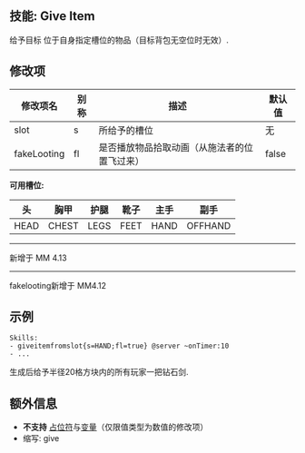 技能: Give Item
--------------------------

给予目标 位于自身指定槽位的物品（目标背包无空位时无效）.

修改项
----------

| 修改项名 | 别称    | 描述                                                                                                    | 默认值 |
|-----------|------------|----------------------------------------------------------------------------------------------------------------|---------------|
| slot        | s       | 所给予的槽位 | 无 |
| fakeLooting | fl | 是否播放物品拾取动画（从施法者的位置飞过来） | false |

**可用槽位:**

| 头   | 胸甲  | 护腿 | 靴子 | 主手 | 副手    |   
| ---- | ----- | ---- | ---- | ---- | ------- |   
| HEAD | CHEST | LEGS | FEET | HAND | OFFHAND |   
---

新增于 MM 4.13

--------

fakelooting新增于 MM4.12

示例
--------

    Skills:
    - giveitemfromslot{s=HAND;fl=true} @server ~onTimer:10
    - ...
生成后给予半径20格方块内的所有玩家一把钻石剑.

额外信息
-------

- **不支持** [占位符](/技能/占位符)与[变量](/技能/变量)（仅限值类型为数值的修改项）
- 缩写: give